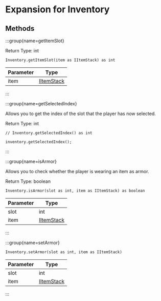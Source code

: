 # Expansion for Inventory

## Methods

:::group{name=getItemSlot}

Return Type: int

```zenscript
Inventory.getItemSlot(item as IItemStack) as int
```

| Parameter |                    Type                    |
|-----------|--------------------------------------------|
| item      | [IItemStack](/vanilla/api/item/IItemStack) |


:::

:::group{name=getSelectedIndex}

Allows you to get the index of the slot that the player has now selected.

Return Type: int

```zenscript
// Inventory.getSelectedIndex() as int

inventory.getSelectedIndex();
```

:::

:::group{name=isArmor}

Allows you to check whether the player is wearing an item as armor.

Return Type: boolean

```zenscript
Inventory.isArmor(slot as int, item as IItemStack) as boolean
```

| Parameter |                    Type                    |
|-----------|--------------------------------------------|
| slot      | int                                        |
| item      | [IItemStack](/vanilla/api/item/IItemStack) |


:::

:::group{name=setArmor}

```zenscript
Inventory.setArmor(slot as int, item as IItemStack)
```

| Parameter |                    Type                    |
|-----------|--------------------------------------------|
| slot      | int                                        |
| item      | [IItemStack](/vanilla/api/item/IItemStack) |


:::


